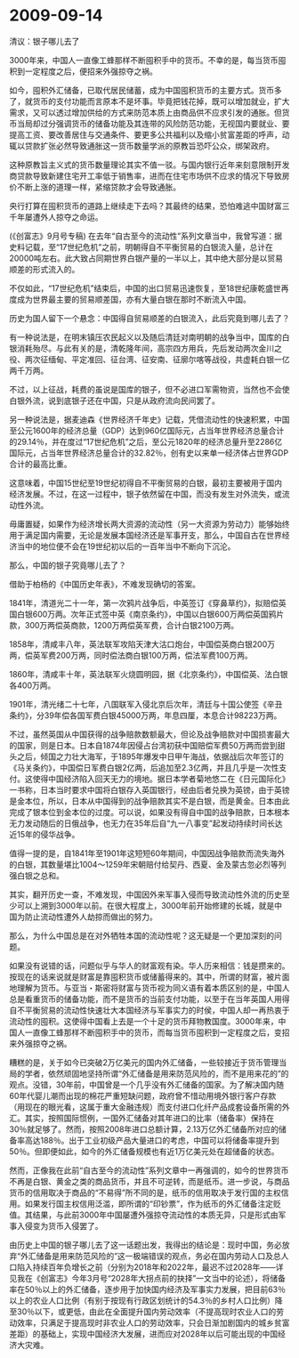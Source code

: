 # 2009-09-14

清议：银子哪儿去了

3000年来，中国人一直像工蜂那样不断囤积手中的货币。不幸的是，每当货币囤积到一定程度之后，便招来外强掠夺之祸。

如今，囤积外汇储备，已取代居民储蓄，成为中国囤积货币的主要方式。货币多了，就货币的支付功能而言原本不是坏事。毕竟把钱花掉，既可以增加就业，扩大需求，又可以透过增加供给的方式来防范本质上由商品供不应求引发的通胀。但货币当局却过分强调货币的储备功能及其连带的风险防范功能，无视国内要就业、要提高工资、要改善居住与交通条件、要更多公共福利以及缩小贫富差距的呼声，动辄以贷款扩张必然导致通胀这一货币数量学派的原教旨恐吓公众，绑架政府。

这种原教旨主义式的货币数量理论其实不值一驳。与国内银行近年来刻意限制开发商贷款导致新建住宅开工率低于销售率，进而在住宅市场供不应求的情况下导致房价不断上涨的道理一样，紧缩贷款才会导致通胀。

央行打算在囤积货币的道路上继续走下去吗？其最终的结果，恐怕难逃中国财富三千年屡遭外人掠夺之命运。

(《创富志》9月号专稿) 在去年“自古至今的流动性”系列文章当中，我曾写道：据史料记载，至“17世纪危机”之前，明朝得自不平衡贸易的白银流入量，总计在20000吨左右。此大致占同期世界白银产量的一半以上，其中绝大部分是以贸易顺差的形式流入的。

不仅如此，“17世纪危机”结束后，中国的出口贸易迅速恢复，至18世纪康乾盛世再度成为世界最主要的贸易顺差国，亦有大量白银在那时不断流入中国。

历史为国人留下一个悬念：中国得自贸易顺差的白银流入，此后究竟到哪儿去了？

有一种说法是，在明末镇压农民起义以及随后清廷对南明朝的战争当中，国库的白银消耗殆尽。与此有关的是，清乾隆年间，高宗四方用兵，先后发动两次金川之役、两次征缅甸、平定准回、征台湾、征安南、征廓尔喀等战役，共虚耗白银一亿两千万两。

不过，以上征战，耗费的虽说是国库的银子，但不必进口军需物资，当然也不会使白银外流，说到底银子还在中国，只是从政府流向民间罢了。

另一种说法是，据麦迪森《世界经济千年史》记载，凭借流动性的快速积累，中国至公元1600年的经济总量（GDP）达到960亿国际元，占当年世界经济总量合计的29.14％，并在度过“17世纪危机”之后，至公元1820年的经济总量升至2286亿国际元，占当年世界经济总量合计的32.82％，创有史以来单一经济体占世界GDP合计的最高比重。

这意味着，中国15世纪至19世纪初得自不平衡贸易的白银，最初主要被用于国内经济发展。不过，在这一过程中，银子依然留在中国，而没有发生对外流失，或流动性外流。

毋庸置疑，如果作为经济增长两大资源的流动性（另一大资源为劳动力）能够始终用于满足国内需要，无论是发展本国经济还是军事开支，那么，中国自古在世界经济当中的地位便不会在19世纪初以后的一百年当中不断向下沉沦。

那么，中国的银子究竟哪儿去了？

借助于柏杨的《中国历史年表》，不难发现确切的答案。

1841年，清道光二十一年，第一次鸦片战争后，中英签订《穿鼻草约》，拟赔偿英国白银600万两。次年正式签中英《南京条约》，中国以白银600万两偿英国鸦片款，300万两偿英商款，1200万两偿英军费，合计白银2100万两。

1858年，清咸丰八年，英法联军攻陷天津大沽口炮台，中国偿英商白银200万两，偿英军费200万两，同时偿法商白银100万两，偿法军费100万两。

1860年，清咸丰十年，英法联军火烧圆明园，据《北京条约》，中国偿英、法白银各400万两。

1901年，清光绪二十七年，八国联军入侵北京后次年，清廷与十国公使签《辛丑条约》，分39年偿各国军费白银45000万两，年息四厘，本息合计98223万两。

不过，虽然英国从中国获得的战争赔款数额最大，但论及战争赔款对中国损害最大的国家，则是日本。日本自1874年因侵占台湾初获中国赔偿军费50万两而尝到甜头之后，倾国之力壮大海军，于1895年爆发中日甲午海战，依据战后次年签订的《马关条约》，中国偿日军费白银2亿两，后追加至2.3亿两，并且几乎是一次性支付。这使得中国经济陷入回天无力的境地。据日本学者菊地悠二在《日元国际化》一书称，日本当时要求中国将白银存入英国银行，经由后者兑换为英镑，由于英镑是金本位，所以，日本从中国得到的战争赔款其实不是白银，而是黄金。日本由此完成了银本位到金本位的过度。可以说，如果没有得自中国的战争赔款，日本根本无力发动随后的日俄战争，也无力在35年后自“九一八事变”起发动持续时间长达近15年的侵华战争。

值得一提的是，自1841年至1901年这短短60年期间，中国因战争赔款而流失海外的白银，其数量堪比1004～1259年宋朝赔付给契丹、西夏、金及蒙古忽必烈等列强白银之总和。

其实，翻开历史一查，不难发现，中国因外来军事入侵而导致流动性外流的历史至少可以上溯到3000年以前。在很大程度上，3000年前开始修建的长城，就是中国为防止流动性遭外人劫掠而做出的努力。

那么，为什么中国总是在对外牺牲本国的流动性呢？这无疑是一个更加深刻的问题。

如果没有说错的话，问题似乎与华人的财富观有染。华人历来相信：钱是攒来的。按现在的话来说就是财富是靠囤积货币或储蓄得来的。其中，所谓的财富，被片面地理解为货币。与亚当・斯密将财富与货币视为同义语有着本质区别的是，中国人总是看重货币的储备功能，而不是货币的当前支付功能，以至于在当年英国人用得自不平衡贸易的流动性快速壮大本国经济与军事实力的时侯，中国人却一再热衷于流动性的囤积。这使得中国看上去是一个十足的货币拜物教国度。3000年来，中国人一直像工蜂那样不断囤积手中的货币，而每当货币囤积到一定程度之后，变招来外强掠夺之祸。

糟糕的是，关于如今已突破2万亿美元的国内外汇储备，一些较接近于货币管理当局的学者，依然顽固地坚持所谓“外汇储备是用来防范风险的，而不是用来花的”的观点。没错，30年前，中国曾是一个几乎没有外汇储备的国家。为了解决国内随60年代婴儿潮而出现的棉花严重短缺问题，政府曾不惜动用境外银行客户存款（用现在的眼光看，这属于重大金融违规）而支付进口化纤产品成套设备所需的外汇。其实，按照国际惯例，一国外汇储备对其年进口的比率（储备率）保持在30％就足够了。然而，按照2008年进口总额计算，2.13万亿外汇储备所对应的储备率高达188％。出于工业初级产品大量进口的考虑，中国可以将储备率提升到50％。但即便如此，如今的外汇储备规模也有近1万亿美元处在超储备的状态。

然而，正像我在此前“自古至今的流动性”系列文章中一再强调的，如今的世界货币不再是白银、黄金之类的商品货币，并且不可逆转，而是纸币。进一步说，与商品货币的信用取决于商品的“不易得”所不同的是，纸币的信用取决于发行国的主权信用。如果发行国主权信用泛滥，即所谓的“印钞票”，作为纸币的外汇储备注定贬值。其结果，与此前3000年中国屡遭外强掠夺流动性的本质无异，只是形式由军事入侵变为货币入侵罢了。

由历史上中国的银子哪儿去了这一话题出发，我得出的结论是：现时中国，务必放弃“外汇储备是用来防范风险的”这一极端错误的观点，务必在国内劳动人口及总人口陷入持续百年负增长之前（分别为2018年和2022年，最迟不过2028年――详见我在《创富志》今年3月号“2028年大拐点前的抉择”一文当中的论述），将储备率在50％以上的外汇储备，逐步用于加快国内经济及军事实力发展，把目前63％以上的农业人口比例（有别于按现有行政区划统计的54.3％的乡村人口比例）降至30％以下，或更低，由此在全面提升国内劳动效率（不提高现时农业人口的劳动效率，只满足于提高现时非农业人口的劳动效率，只会日渐加剧国内的城乡贫富差距）的基础上，实现中国经济大发展，进而应对2028年以后可能出现的中国经济大灾难。
